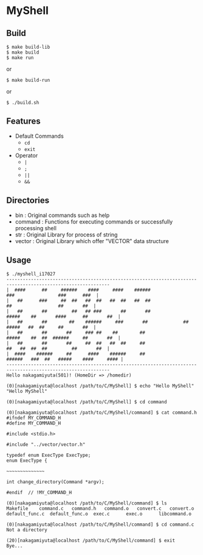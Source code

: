 # MyShell

## Build

```
$ make build-lib
$ make build
$ make run
```
or
```
$ make build-run
```
or
```
$ ./build.sh
```

## Features

- Default Commands
  - `cd`
  - `exit`
- Operator
  - `|`
  - `;`
  - `||`
  - `&&`

## Directories

- bin : Original commands such as help
- command : Functions for executing commands or successfully processing shell
- str : Original Library for process of string
- vector : Original Library which offer \"VECTOR\" data structure

## Usage

```
$ ./myshell_i17027
------------------------------------------------------------------------------------------------------------
|  ####      ##     ######    ####     ####    ######                     ###                ###      ###  |
|   ##      ###     ##  ##   ##  ##   ##  ##   ##  ##                      ##                 ##       ##  |
|   ##       ##         ##   ## ###       ##       ##             #####    ##       ####      ##       ##  |
|   ##       ##        ##    ######     ###       ##             ##        #####   ##  ##     ##       ##  |
|   ##       ##       ##     ### ##    ##        ##               #####    ##  ##  ######     ##       ##  |
|   ##       ##       ##     ##  ##   ##  ##     ##                   ##   ##  ##  ##         ##       ##  |
|  ####    ######     ##      ####    ######     ##              ######   ###  ##   #####    ####     #### |
------------------------------------------------------------------------------------------------------------
Hello nakagamiyuta(501)! (HomeDir => /homedir)

(0)[nakagamiyuta@localhost /path/to/C/MyShell] $ echo "Hello MyShell"
"Hello MyShell"

(0)[nakagamiyuta@localhost /path/to/C/MyShell] $ cd command

(0)[nakagamiyuta@localhost /path/to/C/MyShell/command] $ cat command.h
#ifndef MY_COMMAND_H
#define MY_COMMAND_H

#include <stdio.h>

#include "../vector/vector.h"

typedef enum ExecType ExecType;
enum ExecType {

~~~~~~~~~~~~~~

int change_directory(Command *argv);

#endif  // !MY_COMMAND_H

(0)[nakagamiyuta@localhost /path/to/C/MyShell/command] $ ls
Makefile	command.c	command.h	command.o	convert.c	convert.o	default_func.c	default_func.o	exec.c		exec.o		libcommand.o

(0)[nakagamiyuta@localhost /path/to/C/MyShell/command] $ cd command.c
Not a directory

(20)[nakagamiyuta@localhost /path/to/C/MyShell/command] $ exit
Bye...
```
